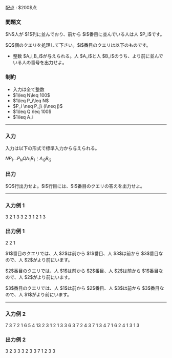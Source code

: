 
<div>

<span>

<span>

<p>
配点 : $200$点
</p>

<div>

<section>

### **問題文**

<p>
$N$人が $1$列に並んでおり、前から $i$番目に並んでいる人は人 $P_i$です。
</p>

<p>
$Q$個のクエリを処理して下さい。$i$番目のクエリは以下のものです。
</p>

<ul>

<li>
整数 $A_i,B_i$が与えられる。人 $A_i$と人 $B_i$のうち、より前に並んでいる人の番号を出力せよ。
</li>

</ul>

</section>

</div>

<div>

<section>

### **制約**

<ul>

<li>
入力は全て整数
</li>

<li>
$1\leq N\leq 100$
</li>

<li>
$1\leq P_i\leq N$
</li>

<li>
$P_i \neq P_j\ (i\neq j)$
</li>

<li>
$1\leq Q \leq 100$
</li>

<li>
$1\leq A_i<B_i\leq N$
</li>

</ul>

</section>

</div>

---

<div>

<div>

<section>

### **入力**

<p>
入力は以下の形式で標準入力から与えられる。
</p>

<div>

$N$$P_1$$\ldots$$P_N$$Q$$A_1$$B_1$$\vdots$$A_Q$$B_Q$
</div>

</section>

</div>

<div>

<section>

### **出力**

<p>
$Q$行出力せよ。$i$行目には、$i$番目のクエリの答えを出力せよ。
</p>

</section>

</div>

</div>

---

<div>

<section>

### **入力例 1**

<div>

3
2 1 3
3
2 3
1 2
1 3

</div>

</section>

</div>

<div>

<section>

### **出力例 1**

<div>

2
2
1

</div>

<p>
$1$番目のクエリでは、人 $2$は前から $1$番目、人 $3$は前から $3$番目なので、人 $2$がより前にいます。
</p>

<p>
$2$番目のクエリでは、人 $1$は前から $2$番目、人 $2$は前から $1$番目なので、人 $2$がより前にいます。
</p>

<p>
$3$番目のクエリでは、人 $1$は前から $2$番目、人 $3$は前から $3$番目なので、人 $1$がより前にいます。
</p>

</section>

</div>

---

<div>

<section>

### **入力例 2**

<div>

7
3 7 2 1 6 5 4
13
2 3
1 2
1 3
3 6
3 7
2 4
3 7
1 3
4 7
1 6
2 4
1 3
1 3

</div>

</section>

</div>

<div>

<section>

### **出力例 2**

<div>

3
2
3
3
3
2
3
3
7
1
2
3
3

</div>

</section>

</div>

</span>

</span>

</div>
